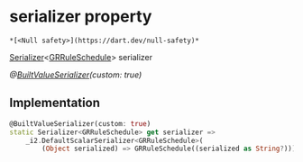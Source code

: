 


# serializer property




    *[<Null safety>](https://dart.dev/null-safety)*




[Serializer](https://pub.dev/documentation/built_value/8.2.0/serializer/Serializer-class.html)&lt;[GRRuleSchedule](../../third_party_yonomi_graphql_schema_schema.docs.schema.gql/GRRuleSchedule-class.md)> serializer
  
_@[BuiltValueSerializer](https://pub.dev/documentation/built_value/8.2.0/built_value/BuiltValueSerializer-class.html)(custom: true)_






## Implementation

```dart
@BuiltValueSerializer(custom: true)
static Serializer<GRRuleSchedule> get serializer =>
    _i2.DefaultScalarSerializer<GRRuleSchedule>(
        (Object serialized) => GRRuleSchedule((serialized as String?)));
```








